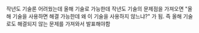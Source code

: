 작년도 기술론 어려웠는데 올해 기술로 가능한데 작년도 기술의 문제점을 가져오면 "올해 기술을 사용하면 해결 가능한데 왜 이 기술을 사용하지 않느냐?" 가 됨. 
즉 올해 기술로도 해결되지 않는 문제를 가져와서 발표해야함
